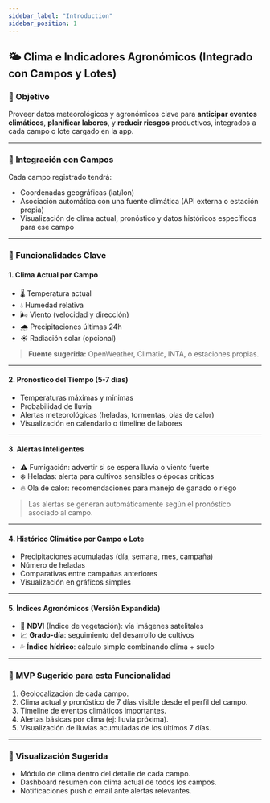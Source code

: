 ```yaml
---
sidebar_label: "Introduction"
sidebar_position: 1
---
```


## 🌤️ Clima e Indicadores Agronómicos (Integrado con Campos y Lotes)

### 🎯 Objetivo

Proveer datos meteorológicos y agronómicos clave para **anticipar eventos climáticos**, **planificar labores**, y **reducir riesgos** productivos, integrados a cada campo o lote cargado en la app.

---

### 🔗 Integración con Campos

Cada campo registrado tendrá:

- Coordenadas geográficas (lat/lon)
- Asociación automática con una fuente climática (API externa o estación propia)
- Visualización de clima actual, pronóstico y datos históricos específicos para ese campo

---

### 🔑 Funcionalidades Clave

#### 1. Clima Actual por Campo

- 🌡️ Temperatura actual
- 💧 Humedad relativa
- 🌬️ Viento (velocidad y dirección)
- 🌧️ Precipitaciones últimas 24h
- ☀️ Radiación solar (opcional)

> **Fuente sugerida:** OpenWeather, Climatic, INTA, o estaciones propias.

---

#### 2. Pronóstico del Tiempo (5-7 días)

- Temperaturas máximas y mínimas
- Probabilidad de lluvia
- Alertas meteorológicas (heladas, tormentas, olas de calor)
- Visualización en calendario o timeline de labores

---

#### 3. Alertas Inteligentes

- ⚠️ Fumigación: advertir si se espera lluvia o viento fuerte
- ❄️ Heladas: alerta para cultivos sensibles o épocas críticas
- 🔥 Ola de calor: recomendaciones para manejo de ganado o riego

> Las alertas se generan automáticamente según el pronóstico asociado al campo.

---

#### 4. Histórico Climático por Campo o Lote

- Precipitaciones acumuladas (día, semana, mes, campaña)
- Número de heladas
- Comparativas entre campañas anteriores
- Visualización en gráficos simples

---

#### 5. Índices Agronómicos (Versión Expandida)

- 🌿 **NDVI** (Índice de vegetación): vía imágenes satelitales
- 📈 **Grado-día**: seguimiento del desarrollo de cultivos
- 💦 **Índice hídrico**: cálculo simple combinando clima + suelo

---

### 🧪 MVP Sugerido para esta Funcionalidad

1. Geolocalización de cada campo.
2. Clima actual y pronóstico de 7 días visible desde el perfil del campo.
3. Timeline de eventos climáticos importantes.
4. Alertas básicas por clima (ej: lluvia próxima).
5. Visualización de lluvias acumuladas de los últimos 7 días.

---

### 📲 Visualización Sugerida

- Módulo de clima dentro del detalle de cada campo.
- Dashboard resumen con clima actual de todos los campos.
- Notificaciones push o email ante alertas relevantes.
